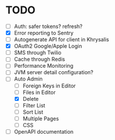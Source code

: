 # TODO

- [ ] Auth: safer tokens?  refresh?
- [X] Error reporting to Sentry
- [ ] Autogenerate API for client in Khrysalis
- [X] OAuth2 Google/Apple Login
- [ ] SMS through Twilio
- [ ] Cache through Redis
- [ ] Performance Monitoring
- [ ] JVM server detail configuration?
- [ ] Auto Admin
  - [ ] Foreign Keys in Editor
  - [ ] Files in Editor
  - [X] Delete
  - [ ] Filter List
  - [ ] Sort List
  - [ ] Multiple Pages
  - [ ] CSS 
- [ ] OpenAPI documentation
